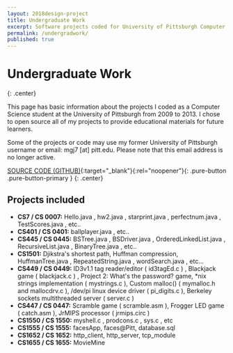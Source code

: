 ```yaml
---
layout: 2018design-project
title: Undergraduate Work
excerpt: Software projects coded for University of Pittsburgh Computer Science classes
permalink: /undergradwork/
published: true
---
```

<div class="center"><amp-img src="/images/PittIcon.png" width="213" height="106" alt="University of Pittsburgh Icon"></amp-img></div>

# Undergraduate Work
{: .center}

This page has basic information about the projects I coded as a Computer Science student at the University of Pittsburgh from 2009 to 2013. I chose to open source all of my projects to provide educational materials for future learners.

Some of the projects or code may use my former University of Pittsburgh username or email: mgj7 [at] pitt.edu. Please note that this email address is no longer active.

[SOURCE CODE (GITHUB)](https://github.com/devadvance/basic-computer-science-coding){:target="_blank"}{:rel="noopener"}{: .pure-button .pure-button-primary }
{: .center}

## Projects included

* **CS7 / CS 0007:** Hello.java , hw2.java , starprint.java , perfectnum.java , TestScores.java , etc..
* **CS401 / CS 0401:** ballplayer.java , etc..
* **CS445 / CS 0445:** BSTree.java , BSDriver.java , OrderedLinkedList.java , RecursiveList.java , BinaryTree.java , etc..
* **CS1501:** Djikstra's shortest path, Huffman compression, HuffmanTree.java , RepeatedString.java , wordSearch.java , etc...
* **CS449 / CS 0449:** ID3v1.1 tag reader/editor ( id3tagEd.c ) , Blackjack game ( blackjack.c ) , Project 2: What's the password? game, &ast;nix strings implementation ( mystrings.c ), Custom malloc() ( mymalloc.h and mallocdrv.c ), /dev/pi linux device driver ( pi_digits.c ), Berkeley sockets multithreaded server ( server.c )
* **CS447 / CS 0447:** Scramble game ( scramble.asm ), Frogger LED game ( catch.asm ), JrMIPS processor ( jrmips.circ )
* **CS1550 / CS 1550:** myshell.c , prodcons.c , sys.c , etc
* **CS1555 / CS 1555:** facesApp, faces@Pitt, database.sql
* **CS1652 / CS 1652:** http_client, http_server, tcp_module
* **CS1655 / CS 1655:** MovieMine
